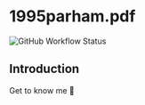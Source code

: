 # 1995parham.pdf
![GitHub Workflow Status](https://img.shields.io/github/workflow/status/1995parham/1995parham.pdf/latex?label=latex&logo=github&style=flat-square)

## Introduction
Get to know me :dancer:
